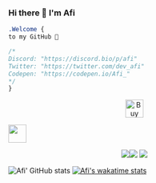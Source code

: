 ### Hi there 👋 I'm Afi

```css
.Welcome { 
to my GitHub 👋

/* 
Discord: "https://discord.bio/p/afi"
Twitter: "https://twitter.com/dev_afi"
Codepen: "https://codepen.io/Afi_" 
*/
}
```
<p align="center" >
<a href='https://ko-fi.com/D1D146BCF' target='_blank'><img height='36' style='border:0px;height:36px;' src='https://cdn.ko-fi.com/cdn/kofi5.png?v=2' border='0' alt='Buy Me a Coffee at ko-fi.com' /></a>

<a href='https://github.com/Cerium-Team' target='_blank'><img height='36' style='border:0px;height:36px;' src='https://i.imgur.com/OzVEimh.png' border='0' alt='' /></a>
</p>

<p align="center"><img src="https://i.imgur.com/QBkS6bd.png"><img src="https://i.imgur.com/pirVf4i.png"> <img src="https://i.imgur.com/jjOMCGF.png"></p>
<p align="center">
  
![Afi' GitHub stats](https://github-readme-stats.vercel.app/api?username=afi-dev&show_icons=true&theme=tokyonight&hide=issues,prs)
[![Afi's wakatime stats](https://github-readme-stats.vercel.app/api/wakatime?username=Afi&theme=tokyonight)](https://github.com/anuraghazra/github-readme-stats)

</p>
